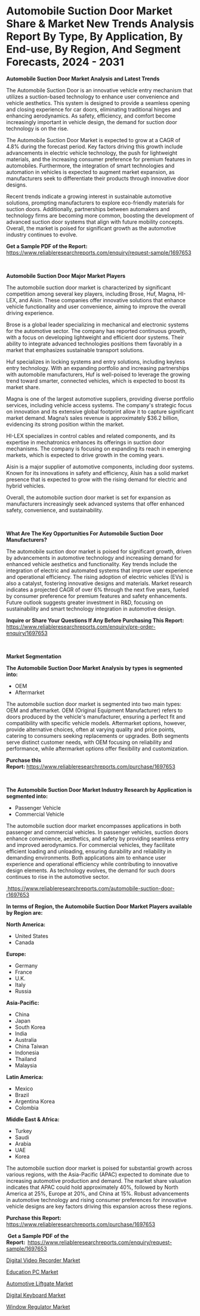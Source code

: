 <p><h1>Automobile Suction Door Market Share & Market New Trends Analysis Report By Type, By Application, By End-use, By Region, And Segment Forecasts, 2024 - 2031</h1></p><p><strong>Automobile Suction Door Market Analysis and Latest Trends</strong></p>
<p><p>The Automobile Suction Door is an innovative vehicle entry mechanism that utilizes a suction-based technology to enhance user convenience and vehicle aesthetics. This system is designed to provide a seamless opening and closing experience for car doors, eliminating traditional hinges and enhancing aerodynamics. As safety, efficiency, and comfort become increasingly important in vehicle design, the demand for suction door technology is on the rise.</p><p>The Automobile Suction Door Market is expected to grow at a CAGR of 4.8% during the forecast period. Key factors driving this growth include advancements in electric vehicle technology, the push for lightweight materials, and the increasing consumer preference for premium features in automobiles. Furthermore, the integration of smart technologies and automation in vehicles is expected to augment market expansion, as manufacturers seek to differentiate their products through innovative door designs.</p><p>Recent trends indicate a growing interest in sustainable automotive solutions, prompting manufacturers to explore eco-friendly materials for suction doors. Additionally, partnerships between automakers and technology firms are becoming more common, boosting the development of advanced suction door systems that align with future mobility concepts. Overall, the market is poised for significant growth as the automotive industry continues to evolve.</p></p>
<p><strong>Get a Sample PDF of the Report:&nbsp;</strong> <a href="https://www.reliableresearchreports.com/enquiry/request-sample/1697653?utm_campaign=10&utm_medium=2&utm_source=Github&utm_content=ia&utm_term=12122024&utm_id=automobile-suction-door">https://www.reliableresearchreports.com/enquiry/request-sample/1697653</a></p>
<p>&nbsp;</p>
<p><strong>Automobile Suction Door Major Market Players</strong></p>
<p><p>The automobile suction door market is characterized by significant competition among several key players, including Brose, Huf, Magna, HI-LEX, and Aisin. These companies offer innovative solutions that enhance vehicle functionality and user convenience, aiming to improve the overall driving experience.</p><p>Brose is a global leader specializing in mechanical and electronic systems for the automotive sector. The company has reported continuous growth, with a focus on developing lightweight and efficient door systems. Their ability to integrate advanced technologies positions them favorably in a market that emphasizes sustainable transport solutions.</p><p>Huf specializes in locking systems and entry solutions, including keyless entry technology. With an expanding portfolio and increasing partnerships with automobile manufacturers, Huf is well-poised to leverage the growing trend toward smarter, connected vehicles, which is expected to boost its market share.</p><p>Magna is one of the largest automotive suppliers, providing diverse portfolio services, including vehicle access systems. The company's strategic focus on innovation and its extensive global footprint allow it to capture significant market demand. Magna’s sales revenue is approximately $36.2 billion, evidencing its strong position within the market.</p><p>HI-LEX specializes in control cables and related components, and its expertise in mechatronics enhances its offerings in suction door mechanisms. The company is focusing on expanding its reach in emerging markets, which is expected to drive growth in the coming years.</p><p>Aisin is a major supplier of automotive components, including door systems. Known for its innovations in safety and efficiency, Aisin has a solid market presence that is expected to grow with the rising demand for electric and hybrid vehicles.</p><p>Overall, the automobile suction door market is set for expansion as manufacturers increasingly seek advanced systems that offer enhanced safety, convenience, and sustainability.</p></p>
<p>&nbsp;</p>
<p><strong>What Are The Key Opportunities For Automobile Suction Door Manufacturers?</strong></p>
<p><p>The automobile suction door market is poised for significant growth, driven by advancements in automotive technology and increasing demand for enhanced vehicle aesthetics and functionality. Key trends include the integration of electric and automated systems that improve user experience and operational efficiency. The rising adoption of electric vehicles (EVs) is also a catalyst, fostering innovative designs and materials. Market research indicates a projected CAGR of over 6% through the next five years, fueled by consumer preference for premium features and safety enhancements. Future outlook suggests greater investment in R&D, focusing on sustainability and smart technology integration in automotive design.</p></p>
<p><strong>Inquire or Share Your Questions If Any Before Purchasing This Report:</strong> <a href="https://www.reliableresearchreports.com/enquiry/pre-order-enquiry/1697653?utm_campaign=10&utm_medium=2&utm_source=Github&utm_content=ia&utm_term=12122024&utm_id=automobile-suction-door">https://www.reliableresearchreports.com/enquiry/pre-order-enquiry/1697653</a></p>
<p>&nbsp;</p>
<p><strong>Market Segmentation</strong></p>
<p><strong>The Automobile Suction Door Market Analysis by types is segmented into:</strong></p>
<p><ul><li>OEM</li><li>Aftermarket</li></ul></p>
<p><p>The automobile suction door market is segmented into two main types: OEM and aftermarket. OEM (Original Equipment Manufacturer) refers to doors produced by the vehicle's manufacturer, ensuring a perfect fit and compatibility with specific vehicle models. Aftermarket options, however, provide alternative choices, often at varying quality and price points, catering to consumers seeking replacements or upgrades. Both segments serve distinct customer needs, with OEM focusing on reliability and performance, while aftermarket options offer flexibility and customization.</p></p>
<p><strong>Purchase this Report:&nbsp;</strong><a href="https://www.reliableresearchreports.com/purchase/1697653?utm_campaign=10&utm_medium=2&utm_source=Github&utm_content=ia&utm_term=12122024&utm_id=automobile-suction-door">https://www.reliableresearchreports.com/purchase/1697653</a></p>
<p>&nbsp;</p>
<p><strong>The Automobile Suction Door Market Industry Research by Application is segmented into:</strong></p>
<p><ul><li>Passenger Vehicle</li><li>Commercial Vehicle</li></ul></p>
<p><p>The automobile suction door market encompasses applications in both passenger and commercial vehicles. In passenger vehicles, suction doors enhance convenience, aesthetics, and safety by providing seamless entry and improved aerodynamics. For commercial vehicles, they facilitate efficient loading and unloading, ensuring durability and reliability in demanding environments. Both applications aim to enhance user experience and operational efficiency while contributing to innovative design elements. As technology evolves, the demand for such doors continues to rise in the automotive sector.</p></p>
<p><a href="https://www.reliableresearchreports.com/automobile-suction-door-r1697653?utm_campaign=10&utm_medium=2&utm_source=Github&utm_content=ia&utm_term=12122024&utm_id=automobile-suction-door">&nbsp;https://www.reliableresearchreports.com/automobile-suction-door-r1697653</a></p>
<p><strong>In terms of Region, the Automobile Suction Door Market Players available by Region are:</strong></p>
<p>
    <p> <strong> North America: </strong>
        <ul>
            <li>United States</li>
            <li>Canada</li>
        </ul>
        </p> 
    <p> <strong> Europe: </strong>
        <ul>
            <li>Germany</li>
            <li>France</li>
            <li>U.K.</li>
            <li>Italy</li>
            <li>Russia</li>
        </ul>
        </p> 
    <p> <strong> Asia-Pacific: </strong>
        <ul>
            <li>China</li>
            <li>Japan</li>
            <li>South Korea</li>
            <li>India</li>
            <li>Australia</li>
            <li>China Taiwan</li>
            <li>Indonesia</li>
            <li>Thailand</li>
            <li>Malaysia</li>
        </ul>
        </p> 
    <p> <strong> Latin America: </strong>
        <ul>
            <li>Mexico</li>
            <li>Brazil</li>
            <li>Argentina Korea</li>
            <li>Colombia</li>
        </ul>
        </p> 
    <p> <strong> Middle East & Africa: </strong>
        <ul>
            <li>Turkey</li>
            <li>Saudi</li>
            <li>Arabia</li>
            <li>UAE</li>
            <li>Korea</li>
        </ul>
    </p>
    </p>
<p><p>The automobile suction door market is poised for substantial growth across various regions, with the Asia-Pacific (APAC) expected to dominate due to increasing automotive production and demand. The market share valuation indicates that APAC could hold approximately 40%, followed by North America at 25%, Europe at 20%, and China at 15%. Robust advancements in automotive technology and rising consumer preferences for innovative vehicle designs are key factors driving this expansion across these regions.</p></p>
<p><strong>Purchase this Report: </strong><a href="https://www.reliableresearchreports.com/purchase/1697653?utm_campaign=10&utm_medium=2&utm_source=Github&utm_content=ia&utm_term=12122024&utm_id=automobile-suction-door">https://www.reliableresearchreports.com/purchase/1697653</a></p>
<p>&nbsp;<strong>Get a Sample PDF of the Report:&nbsp;&nbsp;</strong><a href="https://www.reliableresearchreports.com/enquiry/request-sample/1697653?utm_campaign=10&utm_medium=2&utm_source=Github&utm_content=ia&utm_term=12122024&utm_id=automobile-suction-door">https://www.reliableresearchreports.com/enquiry/request-sample/1697653</a></p>
<p><strong></strong></p>
<p><p><a href="https://www.linkedin.com/pulse/c-hannibex-sqmmf?utm_campaign=10&utm_medium=2&utm_source=Github&utm_content=ia&utm_term=12122024&utm_id=automobile-suction-door">Digital Video Recorder Market</a></p><p><a href="https://www.linkedin.com/pulse/rev-athenaur-okk4f?utm_campaign=10&utm_medium=2&utm_source=Github&utm_content=ia&utm_term=12122024&utm_id=automobile-suction-door">Education PC Market</a></p><p><a href="https://github.com/mahnoor2003/Market-Research-Report-List-6/blob/main/automotive-liftgate-market.md?utm_campaign=10&utm_medium=2&utm_source=Github&utm_content=ia&utm_term=12122024&utm_id=automobile-suction-door">Automotive Liftgate Market</a></p><p><a href="https://www.linkedin.com/pulse/future-trends-revenue-forecast-f-market-scanr-dc1cc?utm_campaign=10&utm_medium=2&utm_source=Github&utm_content=ia&utm_term=12122024&utm_id=automobile-suction-door">Digital Keyboard Market</a></p><p><a href="https://github.com/ygfu6u/Market-Research-Report-List-1/blob/main/window-regulator-market.md?utm_campaign=10&utm_medium=2&utm_source=Github&utm_content=ia&utm_term=12122024&utm_id=automobile-suction-door">Window Regulator Market</a></p></p>
